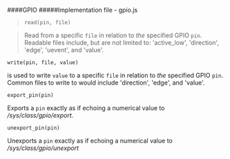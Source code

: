 ####GPIO
#####Implementation file - gpio.js

>`read(pin, file)`

>Read from a specific `file` in relation to *the* specified GPIO `pin`. Readable files include, but are not limited to: 'active_low', 'direction', 'edge', 'uevent', and 'value'. 

	write(pin, file, value) 
is used to write `value` to a specific `file` in relation to *the* specified GPIO `pin`. Common files to write to would include 'direction', 'edge', and 'value'.

	export_pin(pin) 
Exports a `pin` exactly as if echoing a numerical value to */sys/class/gpio/export*.

	unexport_pin(pin) 
Unexports a `pin` exactly as if echoing a numerical value to */sys/class/gpio/unexport*
